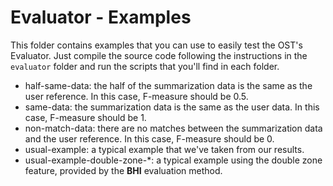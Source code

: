 # Evaluator - Examples

This folder contains examples that you can use to easily test the OST's Evaluator. Just compile the source code following the instructions in the `evaluator` folder and
run the scripts that you'll find in each folder.

* half-same-data: the half of the summarization data is the same as the user reference. In this case, F-measure should be 0.5.
* same-data: the summarization data is the same as the user data. In this case, F-measure should be 1.
* non-match-data: there are no matches between the summarization data and the user reference. In this case, F-measure should be 0.
* usual-example: a typical example that we've taken from our results.
* usual-example-double-zone-\*: a typical example using the double zone feature, provided by the **BHI** evaluation method.
